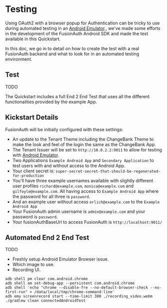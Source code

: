 # Testing

Using OAuth2 with a browser popup for Authentication can be tricky to use during automated testing in an [Android Emulator](https://developer.android.com/studio/run/emulator)., we've made some efforts in the development of the FusionAuth Android SDK and made the test available in this Quickstart.

In this doc, we go in to detail on how to create the test with a real FusionAuth backend and what to look for in an automated testing environment.

## Test

TODO

The Quickstart includes a full End 2 End Test that uses all the different functionalities provided by the example App.

## Kickstart Details

FusionAuth will be initially configured with these settings:

* An update to the Tenant Theme including the ChangeBank Theme to make the look and feel of the login the same as the ChangeBank App.
* The Tenant Issuer will be set to `http://10.0.2.2:9011` to allow for testing with [Android Emulator](https://developer.android.com/studio/run/emulator).
* Two Applications `Example Android App` and `Secondary Application` to test users with and without access to the Android App.
* Your client secret is: `super-secret-secret-that-should-be-regenerated-for-production`
* You'll have three example usernames available with slightly different user profiles `richard@example.com`, `monica@example.com` and `gilfoyle@example.com`. All having access to `Example Android App` where the password for all three is `password`.
* And an example user without access `erlich@example.com` to the `Example Android App`
* Your FusionAuth admin username is `admin@example.com` and your password is `password`.
* Your fusionAuthBaseUrl to access FusionAuth is `http://localhost:9011/`

## Automated End 2 End Test

TODO

- Freshly setup Android Emulator Browser issue.
- Which image to use.
- Recording UI.

```
adb shell pm clear com.android.chrome
adb shell am set-debug-app --persistent com.android.chrome
adb shell 'echo "chrome --disable-fre --no-default-browser-check --no-first-run" > /data/local/tmp/chrome-command-line'
adb emu screenrecord start --time-limit 300 ./recording_video.webm
./gradlew clean connectedAndroidTest
```

